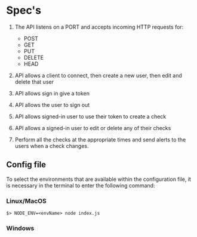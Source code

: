# Spec's

1. The API listens on a PORT and accepts incoming HTTP
requests for:
    - POST
    - GET
    - PUT
    - DELETE
    - HEAD

2. API allows a client to connect, then create a new user, 
then edit and delete that user 

3. API allows sign in give a token

4. API allows the user to sign out

5. API allows signed-in user to use their token to create a check

6. API allows a signed-in user to edit or delete any of their checks

7. Perform all the checks at the appropriate times and send alerts to the users when a check
changes. 

## Config file

To select the environments that are available within the configuration file, it is necessary in the terminal to enter the following command:

### Linux/MacOS

```
$> NODE_ENV=<envName> node index.js
```

### Windows

```

```
